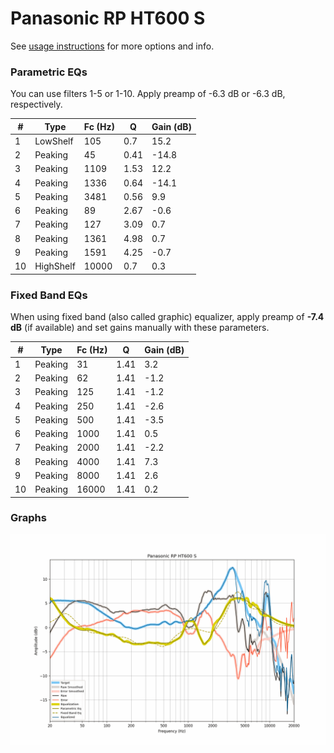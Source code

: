 # Panasonic RP HT600 S
See [usage instructions](https://github.com/jaakkopasanen/AutoEq#usage) for more options and info.

### Parametric EQs
You can use filters 1-5 or 1-10. Apply preamp of -6.3 dB or -6.3 dB, respectively.

|   # | Type      |   Fc (Hz) |    Q |   Gain (dB) |
|-----|-----------|-----------|------|-------------|
|   1 | LowShelf  |       105 | 0.7  |        15.2 |
|   2 | Peaking   |        45 | 0.41 |       -14.8 |
|   3 | Peaking   |      1109 | 1.53 |        12.2 |
|   4 | Peaking   |      1336 | 0.64 |       -14.1 |
|   5 | Peaking   |      3481 | 0.56 |         9.9 |
|   6 | Peaking   |        89 | 2.67 |        -0.6 |
|   7 | Peaking   |       127 | 3.09 |         0.7 |
|   8 | Peaking   |      1361 | 4.98 |         0.7 |
|   9 | Peaking   |      1591 | 4.25 |        -0.7 |
|  10 | HighShelf |     10000 | 0.7  |         0.3 |

### Fixed Band EQs
When using fixed band (also called graphic) equalizer, apply preamp of **-7.4 dB** (if available) and set gains manually with these parameters.

|   # | Type    |   Fc (Hz) |    Q |   Gain (dB) |
|-----|---------|-----------|------|-------------|
|   1 | Peaking |        31 | 1.41 |         3.2 |
|   2 | Peaking |        62 | 1.41 |        -1.2 |
|   3 | Peaking |       125 | 1.41 |        -1.2 |
|   4 | Peaking |       250 | 1.41 |        -2.6 |
|   5 | Peaking |       500 | 1.41 |        -3.5 |
|   6 | Peaking |      1000 | 1.41 |         0.5 |
|   7 | Peaking |      2000 | 1.41 |        -2.2 |
|   8 | Peaking |      4000 | 1.41 |         7.3 |
|   9 | Peaking |      8000 | 1.41 |         2.6 |
|  10 | Peaking |     16000 | 1.41 |         0.2 |

### Graphs
![](./Panasonic%20RP%20HT600%20S.png)
